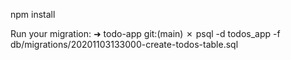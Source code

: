 

npm install

Run your migration: 
➜  todo-app git:(main) ✗ psql -d todos_app -f db/migrations/20201103133000-create-todos-table.sql 

